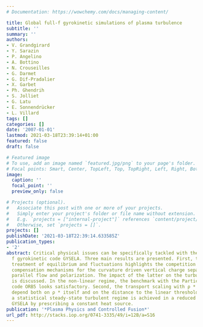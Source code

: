 ```yaml
---
# Documentation: https://wowchemy.com/docs/managing-content/

title: Global full-f gyrokinetic simulations of plasma turbulence
subtitle: ''
summary: ''
authors:
- V. Grandgirard
- Y. Sarazin
- P. Angelino
- A. Bottino
- N. Crouseilles
- G. Darmet
- G. Dif-Pradalier
- X. Garbet
- Ph. Ghendrih
- S. Jolliet
- G. Latu
- E. Sonnendrücker
- L. Villard
tags: []
categories: []
date: '2007-01-01'
lastmod: 2021-03-18T23:39:14+01:00
featured: false
draft: false

# Featured image
# To use, add an image named `featured.jpg/png` to your page's folder.
# Focal points: Smart, Center, TopLeft, Top, TopRight, Left, Right, BottomLeft, Bottom, BottomRight.
image:
  caption: ''
  focal_point: ''
  preview_only: false

# Projects (optional).
#   Associate this post with one or more of your projects.
#   Simply enter your project's folder or file name without extension.
#   E.g. `projects = ["internal-project"]` references `content/project/deep-learning/index.md`.
#   Otherwise, set `projects = []`.
projects: []
publishDate: '2021-03-18T22:39:14.633585Z'
publication_types:
- '2'
abstract: Critical physical issues can be specifically tackled with the global full-
  f gyrokinetic code GYSELA. Three main results are presented. First, the self-consistent
  treatment of equilibrium and fluctuations highlights the competition between two
  compensation mechanisms for the curvature driven vertical charge separation, namely,
  parallel flow and polarization. The impact of the latter on the turbulent transport
  is discussed. In the non-linear regime, the benchmark with the Particle-In-Cell
  code ORB5 looks satisfactory. Second, the transport scaling with ρ * is found to
  depend both on ρ * itself and on the distance to the linear threshold. Finally,
  a statistical steady-state turbulent regime is achieved in a reduced version of
  GYSELA by prescribing a constant heat source.
publication: '*Plasma Physics and Controlled Fusion*'
url_pdf: http://stacks.iop.org/0741-3335/49/i=12B/a=S16
---
```

